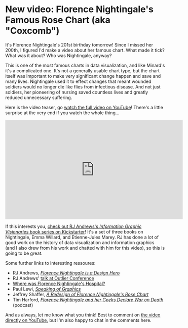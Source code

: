 # New video: Florence Nightingale's Famous Rose Chart (aka "Coxcomb")

It's Florence Nightingale's 201st birthday tomorrow! Since I missed her 200th, I figured I'd make a video about her famous chart. What made it tick? What was it about? Who was Nightingale, anyway?

This is one of the most famous charts in data visualization, and like Minard's it's a complicated one. It's not a generally usable chart type, but the chart itself was important to make very significant change happen and save and many lives. Nightingale used it to effect changes that meant wounded soldiers would no longer die like flies from infectious disease. And not just soldiers, her pioneering of nursing saved countless lives and greatly reduced unnecessary suffering.

Here is the video teaser, go <a href="https://www.youtube.com/watch?v=JZh8tUy_bnM&amp;t=3s">watch the full video on YouTube</a>! There's a little surprise at the very end if you watch the whole thing…

<p align="center"><iframe width="560" height="315" src="https://www.youtube.com/embed/KnAVf0tRYPw?si=GKHsn-RaQr8tBrXf" title="YouTube video player" frameborder="0" allow="accelerometer; autoplay; clipboard-write; encrypted-media; gyroscope; picture-in-picture; web-share" allowfullscreen></iframe></p>

If this interests you, <a href="https://www.kickstarter.com/projects/visionary-press/visionaries/">check out RJ Andrews's <em>Information Graphic Visionaries</em> book series on Kickstarter</a>! It's a set of three books on Nightingale, Emma Willard, and Etienne-Jules Marey. RJ has done a lot of good work on the history of data visualization and information graphics (and I also drew from his work and chatted with him for this video), so this is going to be great.

Some further links to interesting ressoures:

<ul><li>RJ Andrews, <a href="https://medium.com/nightingale/florence-nightingale-is-a-design-hero-8bf6e5f2147"><em>Florence Nightingale is a Design Hero</em></a></li><li>RJ Andrews' <a href="https://www.youtube.com/watch?v=O09OGaIR1AQ">talk at Outlier Conference</a></li><li><a href="http://www.florence-nightingale-avenging-angel.co.uk/?page_id=3561">Where was Florence Nightingale's Hospital?</a></li><li>Paul Lewi, <a href="http://www.datascope.be/sog/SOG-Chapter5.pdf"><em>Speaking of Graphics</em></a></li><li>Jeffrey Shaffer, <em><a href="https://www.dataplusscience.com/NightingaleRedesign.html">A Redesign of Florence Nightingale's Rose Chart</a></em></li><li>Tim Harford, <a href="https://timharford.com/2021/03/cautionary-tales-florence-nightingale-and-her-geeks-declare-war-on-death/"><em>Florence Nightingale and her Geeks Declare War on Death</em></a> (podcast)</li></ul>

And as always, let me know what you think! Best to comment on <a href="https://youtu.be/JZh8tUy_bnM">the video directly on YouTube</a>, but I'm also happy to chat in the comments here.
